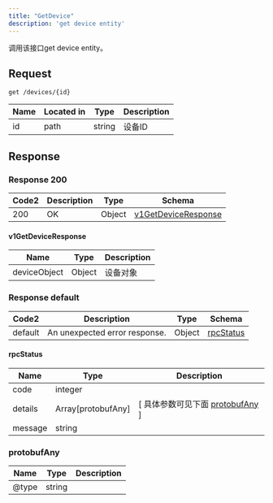 ```yaml
---
title: "GetDevice"
description: 'get device entity'
---
```



调用该接口get device entity。



## Request


```
get /devices/{id}
```



| Name | Located in | Type | Description | 
| ---- | ---------- | ----------- | ----------- | 
| id | path | string | 设备ID |  





## Response



### Response  200

 
| Code2 | Description | Type | Schema |
| ---- | ----------- | ------ | ------ |
| 200 | OK | Object | [v1GetDeviceResponse](#v1GetDeviceResponse) |

#### v1GetDeviceResponse

| Name | Type | Description | 
| ---- | ---- | ----------- |    
| deviceObject | Object | 设备对象   |   


  
    
          
     
 
 


 


### Response  default

 
| Code2 | Description | Type | Schema |
| ---- | ----------- | ------ | ------ |
| default | An unexpected error response. | Object | [rpcStatus](#rpcStatus) |

#### rpcStatus

| Name | Type | Description | 
| ---- | ---- | ----------- |     
| code | integer |  |          
| details | Array[protobufAny] |  [ 具体参数可见下面 [protobufAny](#protobufAny) ] |       
| message | string |  |   


  
     
   
       
         
### protobufAny
| Name | Type | Description | 
| ---- | ---- | ----------- |     
| @type | string |  |   


  
     
 
 


          
     
   
     
 
 


 


